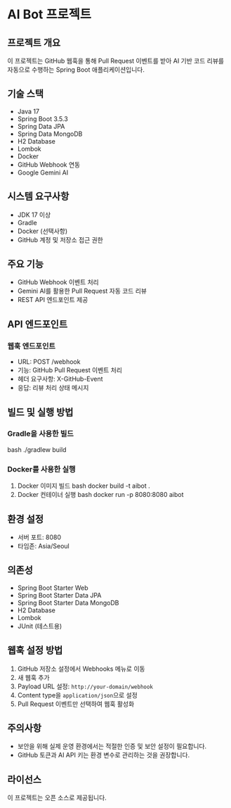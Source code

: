 # AI Bot 프로젝트

## 프로젝트 개요
이 프로젝트는 GitHub 웹훅을 통해 Pull Request 이벤트를 받아 AI 기반 코드 리뷰를 자동으로 수행하는 Spring Boot 애플리케이션입니다.

## 기술 스택
- Java 17
- Spring Boot 3.5.3
- Spring Data JPA
- Spring Data MongoDB
- H2 Database
- Lombok
- Docker
- GitHub Webhook 연동
- Google Gemini AI

## 시스템 요구사항
- JDK 17 이상
- Gradle
- Docker (선택사항)
- GitHub 계정 및 저장소 접근 권한

## 주요 기능
- GitHub Webhook 이벤트 처리
- Gemini AI를 활용한 Pull Request 자동 코드 리뷰
- REST API 엔드포인트 제공

## API 엔드포인트
### 웹훅 엔드포인트
- URL: POST /webhook
- 기능: GitHub Pull Request 이벤트 처리
- 헤더 요구사항: X-GitHub-Event
- 응답: 리뷰 처리 상태 메시지

## 빌드 및 실행 방법

### Gradle을 사용한 빌드
bash ./gradlew build

### Docker를 사용한 실행
1. Docker 이미지 빌드
   bash docker build -t aibot .
2. Docker 컨테이너 실행
   bash docker run -p 8080:8080 aibot

## 환경 설정
- 서버 포트: 8080
- 타임존: Asia/Seoul

## 의존성
- Spring Boot Starter Web
- Spring Boot Starter Data JPA
- Spring Boot Starter Data MongoDB
- H2 Database
- Lombok
- JUnit (테스트용)

## 웹훅 설정 방법
1. GitHub 저장소 설정에서 Webhooks 메뉴로 이동
2. 새 웹훅 추가
3. Payload URL 설정: `http://your-domain/webhook`
4. Content type을 `application/json`으로 설정
5. Pull Request 이벤트만 선택하여 웹훅 활성화

## 주의사항
- 보안을 위해 실제 운영 환경에서는 적절한 인증 및 보안 설정이 필요합니다.
- GitHub 토큰과 AI API 키는 환경 변수로 관리하는 것을 권장합니다.

## 라이선스
이 프로젝트는 오픈 소스로 제공됩니다.
